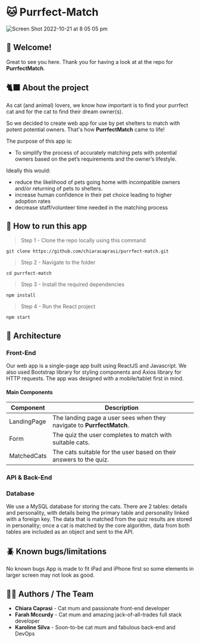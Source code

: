 # 🐱 Purrfect-Match 
![Screen Shot 2022-10-21 at 8 05 05 pm](https://user-images.githubusercontent.com/91517809/197158083-b635ba85-3b88-47c7-8461-aebc5e036f7d.png)


## 🐾 Welcome! 

Great to see you here. Thank you for having a look at at the repo for **PurrfectMatch**. 

## 🐈‍⬛ About the project

As cat (and animal) lovers, we know how important is to find your purrfect cat and for the cat to find their dream owner(s).

So we decided to create web app for use by pet shelters to match with potent potential owners. That's how **PurrfectMatch** came to life! 

The purpose of this app is: 
* To simplify the process of accurately matching pets with potential owners based on the pet’s requirements and the owner’s lifestyle. 

Ideally this would:
 - reduce the likelihood of pets going home with incompatible owners and/or returning of pets to shelters.
- increase human confidence in their pet choice leading to higher adoption rates
- decrease staff/volunteer time needed in the matching process


## 🐁 How to run this app

> Step 1 - Clone the repo locally using this command 
```
git clone https://github.com/chiaracaprasi/purrfect-match.git
```
> Step 2 - Navigate to the folder 
```
cd purrfect-match
```
> Step 3 - Install the required dependencies
```
npm install
```

> Step 4 - Run the React project
```
npm start
```

## 🌲 Architecture 

### Front-End

Our web app is a single-page app built using ReactJS and Javascript. 
We also used Bootstrap library for styling components and Axios library for HTTP requests. 
The app was designed with a mobile/tablet first in mind. 

#### Main Components

| Component | Description |
|-----------|-------------|
| LandingPage | The landing page a user sees when they navigate to **PurrfectMatch**. |
| Form | The quiz the user completes to match with suitable cats. |
| MatchedCats | The cats suitable for the user based on their answers to the quiz. |


### API & Back-End



### Database 

We use a MySQL database for storing the cats. There are 2 tables: details and personality, 
with details being the primary table and personality linked with a foreign key. The data that is 
matched from the quiz results are stored in personality; once a cat is matched by the core 
algorithm, data from both tables are included as an object and sent to the API.


## 🪲 Known bugs/limitations
No known bugs 
App is made to fit iPad and iPhone first so some elements in larger screen may not look as good.


## ✍🏽 Authors / The Team 

* **Chiara Caprasi** - Cat mum and passionate front-end developer 
* **Farah Mccurdy** - Cat mum and amazing jack-of-all-trades full stack developer  
* **Karoline Silva** - Soon-to-be cat mum and fabulous back-end and DevOps 
